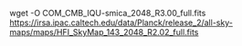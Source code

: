 wget -O COM_CMB_IQU-smica_2048_R3.00_full.fits https://irsa.ipac.caltech.edu/data/Planck/release_2/all-sky-maps/maps/HFI_SkyMap_143_2048_R2.02_full.fits
